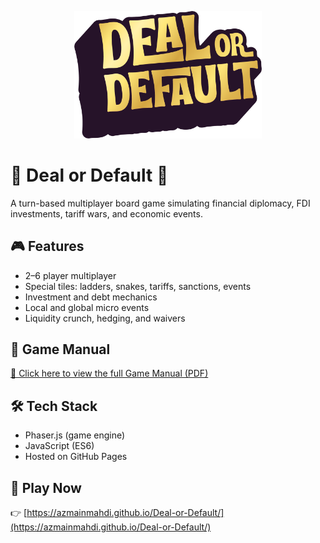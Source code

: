 <p align="center">
  <img src="logo.png" alt="Deal or Default Logo" width="300"/>
</p>


# 💼 Deal or Default 🎲

A turn-based multiplayer board game simulating financial diplomacy, FDI investments, tariff wars, and economic events.

## 🎮 Features
- 2–6 player multiplayer
- Special tiles: ladders, snakes, tariffs, sanctions, events
- Investment and debt mechanics
- Local and global micro events
- Liquidity crunch, hedging, and waivers

## 📜 Game Manual
[📘 Click here to view the full Game Manual (PDF)](manual.pdf)

## 🛠️ Tech Stack
- Phaser.js (game engine)
- JavaScript (ES6)
- Hosted on GitHub Pages

## 🚀 Play Now
👉 [https://azmainmahdi.github.io/Deal-or-Default/](https://azmainmahdi.github.io/Deal-or-Default/)